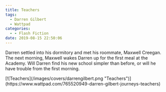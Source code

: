 ```yaml
---
title: Teachers
tags:
  - Darren Gilbert
  - Wattpad
categories:
  - - Flash Fiction
date: 2019-08-15 22:50:06
---
```


Darren settled into his dormitory and met his roommate, Maxwell Creegan. The next morning, Maxwell wakes Darren up for the first meal at the Academy. Will Darren find his new school simpler than before, or will he have trouble from the first morning.<!-- more -->
<div class="center">[![Teachers](/images/covers/darrengilbert.png "Teachers")](https://www.wattpad.com/765520949-darren-gilbert-journeys-teachers)</div>